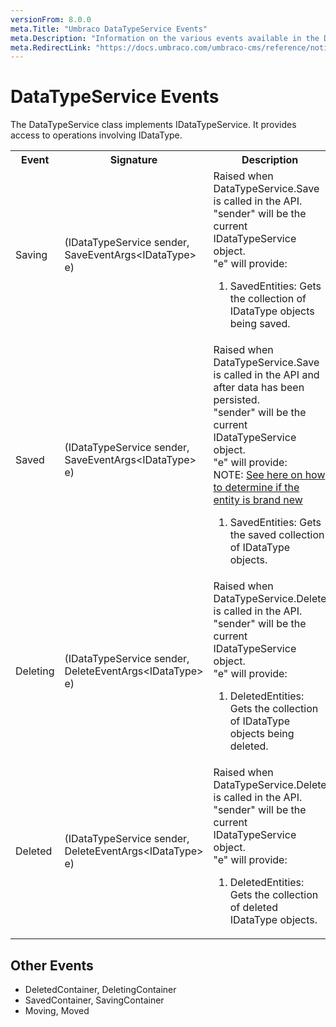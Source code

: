 ```yaml
---
versionFrom: 8.0.0
meta.Title: "Umbraco DataTypeService Events"
meta.Description: "Information on the various events available in the DataTypeService"
meta.RedirectLink: "https://docs.umbraco.com/umbraco-cms/reference/notifications/datatypeservice-notifications"
---
```


# DataTypeService Events

The DataTypeService class implements IDataTypeService. It provides access to operations involving IDataType.

<table>
    <tr>
        <th>Event</th>
        <th>Signature</th>
        <th>Description</th>
    </tr>
    <tr>
        <td>Saving</td>
        <td>(IDataTypeService sender, SaveEventArgs&lt;IDataType&gt; e)</td>
        <td>
        Raised when DataTypeService.Save is called in the API.<br />
        "sender" will be the current IDataTypeService object.<br />
        "e" will provide:
            <ol>
                <li>SavedEntities: Gets the collection of IDataType objects being saved.</li>
            </ol>
        </td>
    </tr>
    <tr>
        <td>Saved</td>
        <td>(IDataTypeService sender, SaveEventArgs&lt;IDataType&gt; e)</td>
        <td>
        Raised when DataTypeService.Save is called in the API and after data has been persisted.<br />
        "sender" will be the current IDataTypeService object.<br />
        "e" will provide:
        <br/>NOTE: <a href="../determining-new-entity">See here on how to determine if the entity is brand new</a>
            <ol>
                <li>SavedEntities: Gets the saved collection of IDataType objects.</li>
            </ol>
        </td>
    </tr>
    <tr>
        <td>Deleting</td>
        <td>(IDataTypeService sender, DeleteEventArgs&lt;IDataType&gt; e)</td>
        <td>
        Raised when DataTypeService.Delete is called in the API.<br />
        "sender" will be the current IDataTypeService object.<br />
        "e" will provide:
            <ol>
                <li>DeletedEntities: Gets the collection of IDataType objects being deleted.</li>
            </ol>
        </td>
    </tr>
    <tr>
        <td>Deleted</td>
        <td>(IDataTypeService sender, DeleteEventArgs&lt;IDataType&gt; e)</td>
        <td>
        Raised when DataTypeService.Delete is called in the API.<br />
        "sender" will be the current IDataTypeService object.<br />
        "e" will provide:
            <ol>
                <li>DeletedEntities: Gets the collection of deleted IDataType objects.</li>
            </ol>
        </td>
    </tr>
</table>

## Other Events
 - DeletedContainer, DeletingContainer
 - SavedContainer, SavingContainer
 - Moving, Moved

